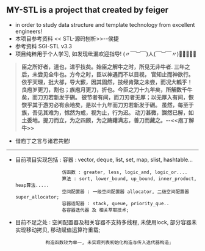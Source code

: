 ## MY-STL is a project that created by feiger 
- in order to study data structure and template technology from excellent engineers!
- 本项目参考资料 << STL-源码刨析>>--侯捷
- 参考资料  SGI-STL v3.3   
- 项目纯粹用于个人学习, 如发现纰漏欢迎指导!
(〃￣︶￣)人(￣︶￣〃)🍖🍖🍖🍖🍖
> **臣之所好者，道也，进乎技矣。始臣之解牛之时，所见无非牛者.
三年之后，未尝见全牛也。方今之时，臣以神遇而不以目视，
官知止而神欲行。依乎天理，批大郤，导大窾，因其固然，技经肯綮之未尝，而况大軱乎！
良庖岁更刀，割也；族庖月更刀，折也。今臣之刀十九年矣，所解数千牛矣，而刀刃若新发于硎。
彼节者有间，而刀刃者无厚；以无厚入有间，恢恢乎其于游刃必有余地矣，是以十九年而刀刃若新发于硎。
虽然，每至于族，吾见其难为，怵然为戒，视为止，行为迟。
动刀甚微，謋然已解，如土委地。提刀而立，为之四顾，为之踌躇满志，善刀而藏之。--<<庖丁解牛>>**

-  借庖丁之言与诸君共勉!

------------------------------------------------------------------
- 目前项目实现包括 :   容器 : vector, deque, list, set, map, slist, hashtable...

                       仿函数 : greater, less, logic_and, logic_or....
                       算法 : sort, lower_bound, up_bound, inner_product, heap算法.....
                       空间配置器 : 一级空间配置器 allocator, 二级空间配置器 super_allocator;
                       容器适配器 : stack, queue, priority_que..
                       各容器迭代器 及 相关萃取技术;
- 目前不足之处 : 空间配置器及相关容器不支持多线程, 未使用lock, 部分容器未实现移动拷贝, 移动赋值运算符重载;

                 构造函数较为单一, 未实现列表初始化构造与传入迭代器构造; 
